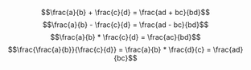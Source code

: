 
$$\frac{a}{b} + \frac{c}{d} = \frac{ad + bc}{bd}$$
$$\frac{a}{b} - \frac{c}{d} = \frac{ad - bc}{bd}$$
$$\frac{a}{b} * \frac{c}{d} = \frac{ac}{bd}$$
$$\frac{\frac{a}{b}}{\frac{c}{d}} = \frac{a}{b} * \frac{d}{c} =  \frac{ad}{bc}$$
